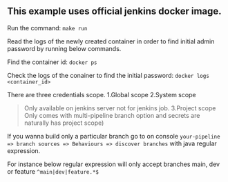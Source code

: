 ## This example uses official jenkins docker image.

Run the command:
```make run```

Read the logs of the newly created container in order to find initial admin password by running below commands.

Find the container id:
```docker ps```

Check the logs of the conainer to find the initial password:
```docker logs <container_id>```

There are three credentials scope.
1.Global scope
2.System scope
> Only available on jenkins server not for jenkins job.
3.Project scope
> Only comes with multi-pipeline branch option and secrets are naturally has project scope)

If you wanna build only a particular branch go to on console 
```your-pipeline => branch sources => Behaviours => discover branches``` with java regular expression. 

For instance below regular expression will only accept branches main, dev or feature
```^main|dev|feature.*$```